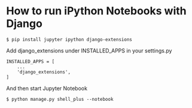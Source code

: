 # How to run iPython Notebooks with Django

```
$ pip install jupyter ipython django-extensions
```

Add django_extensions under INSTALLED_APPS in your settings.py

```
INSTALLED_APPS = [
    ...
    'django_extensions',
]
```

And then start Jupyter Notebook

```
$ python manage.py shell_plus --notebook
```
